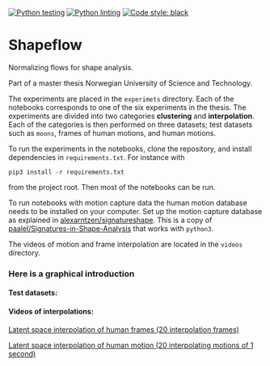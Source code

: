 [![Python testing](https://github.com/alexarntzen/shapeflow/workflows/Python%20testing/badge.svg)](https://github.com/alexarntzen/shapeflow/actions/workflows/python_test.yml)
[![Python linting](https://github.com/alexarntzen/shapeflow/workflows/Python%20linting/badge.svg)](https://github.com/alexarntzen/shapeflow/actions/workflows/python_lint.yml)
[![Code style: black](https://img.shields.io/badge/code%20style-black-000000.svg)](https://github.com/psf/black)

# Shapeflow

Normalizing flows for shape analysis.

Part of a master thesis Norwegian University of Science and Technology.

The experiments are placed in the `experimets` directory. Each of the notebooks corresponds to one of the six experiments in the thesis. The experiments are divided into two categories **clustering** and **interpolation**. Each of the categories is then performed on three datasets; test datasets such as `moons`, frames of human motions, and human motions.

To run the experiments in the notebooks, clone the repository, and install dependencies in `requirements.txt`. For instance with

    pip3 install -r requirements.txt 

from the project root. Then most of the notebooks can be run. 

To run notebooks with motion capture data the human motion database needs to be installed on your computer. Set up the motion capture database as explained in [alexarntzen/signatureshape](https://github.com/alexarntzen/signatureshape). This is a copy of [paalel/Signatures-in-Shape-Analysis](https://github.com/paalel/Signatures-in-Shape-Analysis) that works with `python3`.


The videos of motion and frame interpolation are located in the `videos` directory.
### Here is a graphical introduction
#### Test datasets: 


#### Videos of interpolations:

[Latent space interpolation of human frames (20 interpolation frames)](https://raw.githubusercontent.com/alexarntzen/shapeflow/main/videos/feature_interpolation_frame.mp4)

[Latent space interpolation of human motion (20 interpolating motions of 1 second)]( https://raw.githubusercontent.com/alexarntzen/shapeflow/main/videos/feature_interpolation_motion.mp4)





